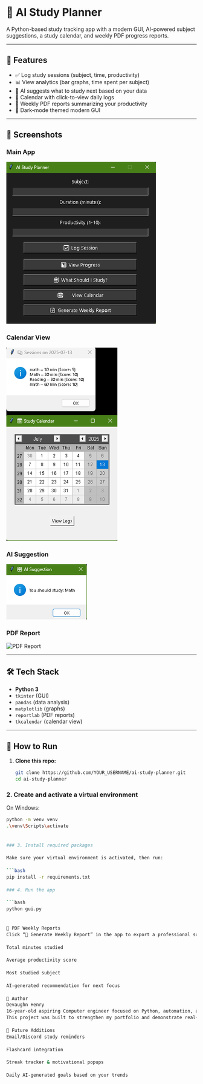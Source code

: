 # 🧠 AI Study Planner

A Python-based study tracking app with a modern GUI, AI-powered subject suggestions, a study calendar, and weekly PDF progress reports.

---

## 🚀 Features

- ✅ Log study sessions (subject, time, productivity)
- 📊 View analytics (bar graphs, time spent per subject)
- 🤖 AI suggests what to study next based on your data
- 📅 Calendar with click-to-view daily logs
- 📄 Weekly PDF reports summarizing your productivity
- 🎨 Dark-mode themed modern GUI

---

## 📸 Screenshots

### Main App
![Main GUI](main_gui.png)

### Calendar View
![Calendar](calendar_view.png)

### AI Suggestion
![AI Suggestion](ai_popup.png)

### PDF Report
![PDF Report](pdf_report.png)

---

## 🛠 Tech Stack

- **Python 3**
- `tkinter` (GUI)
- `pandas` (data analysis)
- `matplotlib` (graphs)
- `reportlab` (PDF reports)
- `tkcalendar` (calendar view)

---

## 📂 How to Run

1. **Clone this repo:**

   ```bash
   git clone https://github.com/YOUR_USERNAME/ai-study-planner.git
   cd ai-study-planner

### 2. Create and activate a virtual environment

On Windows:
```bash
python -m venv venv
.\venv\Scripts\activate


### 3. Install required packages

Make sure your virtual environment is activated, then run:

```bash
pip install -r requirements.txt

### 4. Run the app

```bash
python gui.py


📄 PDF Weekly Reports
Click “📄 Generate Weekly Report” in the app to export a professional summary with:

Total minutes studied

Average productivity score

Most studied subject

AI-generated recommendation for next focus

👤 Author
Devaughn Henry
16-year-old aspiring Computer engineer focused on Python, automation, and AI development.
This project was built to strengthen my portfolio and demonstrate real-world coding skills.

🔮 Future Additions
Email/Discord study reminders

Flashcard integration

Streak tracker & motivational popups

Daily AI-generated goals based on your trends
